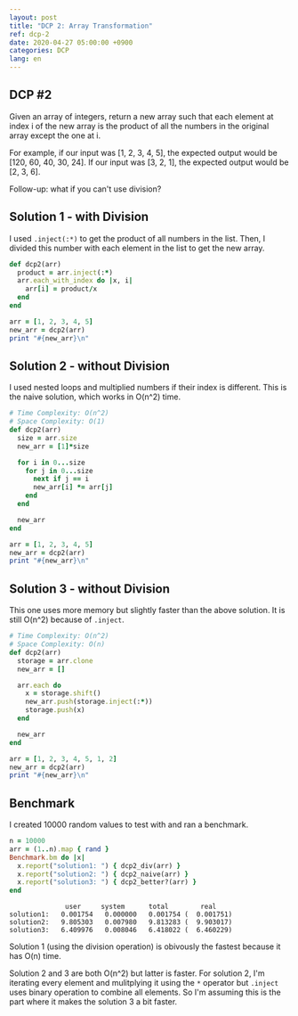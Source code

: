 ```yaml
---
layout: post
title: "DCP 2: Array Transformation"
ref: dcp-2
date: 2020-04-27 05:00:00 +0900
categories: DCP
lang: en
---
```


## **DCP #2**
Given an array of integers, return a new array such that each element at index i of the new array is the product of all the numbers in the original array except the one at i.

For example, if our input was [1, 2, 3, 4, 5], the expected output would be [120, 60, 40, 30, 24]. If our input was [3, 2, 1], the expected output would be [2, 3, 6].

Follow-up: what if you can't use division?

<div class="divider"></div>

## **Solution 1 - with Division**

I used `.inject(:*)` to get the product of all numbers in the list. Then, I divided this number 
with each element in the list to get the new array.

```rb
def dcp2(arr)
  product = arr.inject(:*) 
  arr.each_with_index do |x, i|
    arr[i] = product/x
  end
end

arr = [1, 2, 3, 4, 5]
new_arr = dcp2(arr)
print "#{new_arr}\n"
```

## **Solution 2 - without Division**

I used nested loops and multiplied numbers if their index is different.
This is the naive solution, which works in O(n^2) time.

```rb
# Time Complexity: O(n^2)
# Space Complexity: O(1)
def dcp2(arr)
  size = arr.size
  new_arr = [1]*size

  for i in 0...size
    for j in 0...size
      next if j == i
      new_arr[i] *= arr[j]
    end
  end

  new_arr
end

arr = [1, 2, 3, 4, 5]
new_arr = dcp2(arr)
print "#{new_arr}\n"
```

## **Solution 3 - without Division**

This one uses more memory but slightly faster than the above solution. It is still O(n^2) 
because of `.inject`.

```rb
# Time Complexity: O(n^2)
# Space Complexity: O(n)
def dcp2(arr)
  storage = arr.clone
  new_arr = []

  arr.each do
    x = storage.shift()
    new_arr.push(storage.inject(:*))
    storage.push(x)
  end

  new_arr
end

arr = [1, 2, 3, 4, 5, 1, 2]
new_arr = dcp2(arr)
print "#{new_arr}\n"
```

## Benchmark

I created 10000 random values to test with and ran a benchmark.

```rb
n = 10000
arr = (1..n).map { rand }
Benchmark.bm do |x|
  x.report("solution1: ") { dcp2_div(arr) }
  x.report("solution2: ") { dcp2_naive(arr) }
  x.report("solution3: ") { dcp2_better?(arr) }
end
```
```
              user     system      total        real
solution1:   0.001754   0.000000   0.001754 (  0.001751)
solution2:   9.805303   0.007980   9.813283 (  9.903017)
solution3:   6.409976   0.008046   6.418022 (  6.460229)
```
Solution 1 (using the division operation) is obivously the fastest because it has O(n) time.

Solution 2 and 3 are both O(n^2) but latter is faster. For solution 2, I'm iterating every
 element and mulitplying it using the `*` operator but `.inject` uses binary operation to combine
 all elements. So I'm assuming this is the part where it makes the solution 3 a bit faster.
